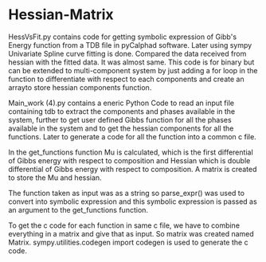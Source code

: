 # Hessian-Matrix
HessVsFit.py contains code for getting symbolic expression of Gibb's Energy function from a TDB file in pyCalphad software. Later using sympy Univariate Spline curve fitting is done. Compared the data received from hessian with the fitted data. It was almost same. This code is for binary but can be extended to multi-component system by just adding a for loop in the function to differentiate with respect to each components and create an arrayto store hessian components function.

Main_work (4).py contains a eneric Python Code to read an input file containing tdb to extract the components and phases available in the system, further to get user defined Gibbs function for all the phases available in the system and to get the hessian components for all the functions. Later to generate a code for all the
function into a common c file. 

In the get_functions function Mu is calculated, which is the first differential of Gibbs energy with respect to composition and Hessian which is double differential of Gibbs energy with respect to composition. A matrix is created to store the Mu and hessian. 

The function taken as input was as a string so  parse_expr() was used to convert into symbolic expression and this symbolic expression is passed as an argument to the get_functions function.

To get the c code for each function in same c file, we have to combine everything in a matrix and give that as input. So matrix was created named Matrix. 
sympy.utilities.codegen import codegen is used to generate the c code.
